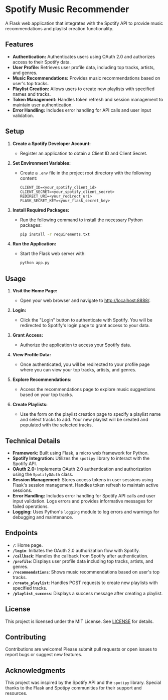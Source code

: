 # Spotify Music Recommender

A Flask web application that integrates with the Spotify API to provide music recommendations and playlist creation functionality.

## Features

- **Authentication:** Authenticates users using OAuth 2.0 and authorizes access to their Spotify data.
- **User Profile:** Retrieves user profile data, including top tracks, artists, and genres.
- **Music Recommendations:** Provides music recommendations based on user's top tracks.
- **Playlist Creation:** Allows users to create new playlists with specified names and tracks.
- **Token Management:** Handles token refresh and session management to maintain user authentication.
- **Error Handling:** Includes error handling for API calls and user input validation.

## Setup

1. **Create a Spotify Developer Account:**
   - Register an application to obtain a Client ID and Client Secret.

2. **Set Environment Variables:**
   - Create a `.env` file in the project root directory with the following content:
  
     ```.env
     CLIENT_ID=<your_spotify_client_id>
     CLIENT_SECRET=<your_spotify_client_secret>
     REDIRECT_URI=<your_redirect_uri>
     FLASK_SECRET_KEY=<your_flask_secret_key>
     ```

3. **Install Required Packages:**
   - Run the following command to install the necessary Python packages:

     ```bash
     pip install -r requirements.txt
     ```

4. **Run the Application:**
   - Start the Flask web server with:

     ```bash
     python app.py
     ```

## Usage

1. **Visit the Home Page:**
   - Open your web browser and navigate to [http://localhost:8888/](http://localhost:8888/).

2. **Login:**
   - Click the "Login" button to authenticate with Spotify. You will be redirected to Spotify's login page to grant access to your data.

3. **Grant Access:**
   - Authorize the application to access your Spotify data.

4. **View Profile Data:**
   - Once authenticated, you will be redirected to your profile page where you can view your top tracks, artists, and genres.

5. **Explore Recommendations:**
   - Access the recommendations page to explore music suggestions based on your top tracks.

6. **Create Playlists:**
   - Use the form on the playlist creation page to specify a playlist name and select tracks to add. Your new playlist will be created and populated with the selected tracks.

## Technical Details

- **Framework:** Built using Flask, a micro web framework for Python.
- **Spotify Integration:** Utilizes the `spotipy` library to interact with the Spotify API.
- **OAuth 2.0:** Implements OAuth 2.0 authentication and authorization using the `SpotifyOAuth` class.
- **Session Management:** Stores access tokens in user sessions using Flask's session management. Handles token refresh to maintain active sessions.
- **Error Handling:** Includes error handling for Spotify API calls and user input validation. Logs errors and provides informative messages for failed operations.
- **Logging:** Uses Python's `logging` module to log errors and warnings for debugging and maintenance.

## Endpoints

- **`/`**: Home page.
- **`/login`**: Initiates the OAuth 2.0 authorization flow with Spotify.
- **`/callback`**: Handles the callback from Spotify after authentication.
- **`/profile`**: Displays user profile data including top tracks, artists, and genres.
- **`/recommendations`**: Shows music recommendations based on user's top tracks.
- **`/create_playlist`**: Handles POST requests to create new playlists with specified tracks.
- **`/playlist_success`**: Displays a success message after creating a playlist.

## License

This project is licensed under the MIT License. See [LICENSE](LICENSE) for details.

## Contributing

Contributions are welcome! Please submit pull requests or open issues to report bugs or suggest new features.

## Acknowledgments

This project was inspired by the Spotify API and the `spotipy` library. Special thanks to the Flask and Spotipy communities for their support and resources.
